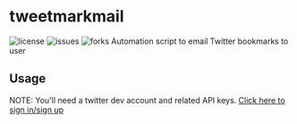 # tweetmarkmail

![license][license-shield]
![issues][issues-shield]
![forks][forks-shield]
Automation script to email Twitter bookmarks to user

## Usage

NOTE: You'll need a twitter dev account and related API keys.
[Click here to sign in/sign up][twitter-dev-link]

<!--Links-->
[license-shield]: https://img.shields.io/github/license/Anzo52/tweetmarkmail
[issues-shield]: https://img.shields.io/github/issues/Anzo52/tweetmarkmail
[forks-shield]: https://img.shields.io/github/forks/Anzo52/tweetmarkmail?style=social
[twitter-dev-link]: https://developer.twitter.com/en

